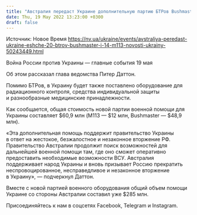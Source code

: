 ```yaml
---
title: "Австралия передаст Украине дополнительную партию БТРов Bushmaster и M113"
date: Thu, 19 May 2022 13:23:00 +0300
draft: false
---
```

Источник: Новое Время https://nv.ua/ukraine/events/avstraliya-peredast-ukraine-eshche-20-btrov-bushmaster-i-14-m113-novosti-ukrainy-50243449.html


Война России против Украины — главные события 19 мая

Об этом рассказал глава ведомства Питер Даттон.

Помимо БТРов, в Украину будет также поставлено оборудование для радиационного контроля, средства индивидуальной защиты и разнообразные медицинские принадлежности.

Как сообщается, общая стоимость новой партии военной помощи для Украины составляет $60,9 млн (M113 — $12 млн, Bushmaster — $48,9 млн). 

«Эта дополнительная помощь поддержит правительство Украины в ответ на жестокое, безжалостное и незаконное вторжение РФ. Правительство Австралии продолжит поиск возможностей для дальнейшей военной помощи там, где оно сможет оперативно предоставить необходимые возможности ВСУ. Австралия поддерживает народ Украины и вновь призывает Россию прекратить неспровоцированное, несправедливое и незаконное вторжение в Украину», — подчеркнул Даттон.

Вместе с новой партией военного оборудования общий объем помощи Украине со стороны Австралии составил уже $285 млн.

Присоединяйтесь к нам в соцсетях Facebook, Telegram и Instagram.
